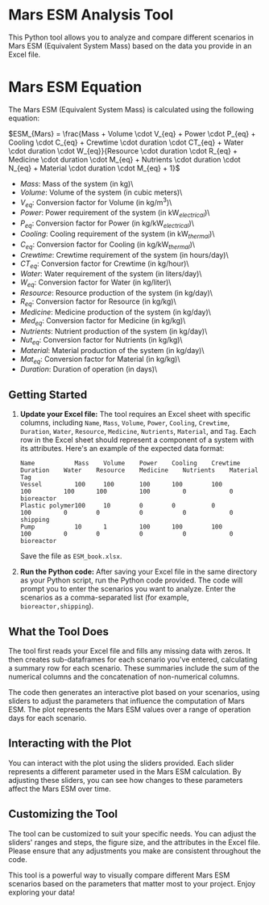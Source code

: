 # Mars ESM Analysis Tool

This Python tool allows you to analyze and compare different scenarios in Mars ESM (Equivalent System Mass) based on the data you provide in an Excel file.

# Mars ESM Equation

The Mars ESM (Equivalent System Mass) is calculated using the following equation:


$ESM_{Mars} = \frac{Mass + Volume \cdot V_{eq} + Power \cdot P_{eq} + Cooling \cdot C_{eq} + Crewtime \cdot duration \cdot CT_{eq} + Water \cdot duration \cdot W_{eq}}{Resource \cdot duration \cdot R_{eq} + Medicine \cdot duration \cdot M_{eq} + Nutrients \cdot duration \cdot N_{eq} + Material \cdot duration \cdot M_{eq} + 1}$

- $Mass$: Mass of the system (in kg)\\
- $Volume$: Volume of the system (in cubic meters)\\
- $V_{eq}$: Conversion factor for Volume (in kg/m$^3$)\\
- $Power$: Power requirement of the system (in kW$_{electrical})$\\
- $P_{eq}$: Conversion factor for Power (in kg/kW$_{electrical})$\\
- $Cooling$: Cooling requirement of the system (in kW$_{thermal})$\\
- $C_{eq}$: Conversion factor for Cooling (in kg/kW$_{thermal})$\\
- $Crewtime$: Crewtime requirement of the system (in hours/day)\\
- $CT_{eq}$: Conversion factor for Crewtime (in kg/hour)\\
- $Water$: Water requirement of the system (in liters/day)\\
- $W_{eq}$: Conversion factor for Water (in kg/liter)\\
- $Resource$: Resource production of the system (in kg/day)\\
- $R_{eq}$: Conversion factor for Resource (in kg/kg)\\
- $Medicine$: Medicine production of the system (in kg/day)\\
- $Med_{eq}$: Conversion factor for Medicine (in kg/kg)\\
- $Nutrients$: Nutrient production of the system (in kg/day)\\
- $Nut_{eq}$: Conversion factor for Nutrients (in kg/kg)\\
- $Material$: Material production of the system (in kg/day)\\
- $Mat_{eq}$: Conversion factor for Material (in kg/kg)\\
- $Duration$: Duration of operation (in days)\\



## Getting Started

1. **Update your Excel file:** The tool requires an Excel sheet with specific columns, including `Name`, `Mass`, `Volume`, `Power`, `Cooling`, `Crewtime`, `Duration`, `Water`, `Resource`, `Medicine`, `Nutrients`, `Material`, and `Tag`. Each row in the Excel sheet should represent a component of a system with its attributes. Here's an example of the expected data format:

    ```
    Name           Mass    Volume    Power    Cooling    Crewtime    Duration    Water    Resource    Medicine    Nutrients    Material    Tag
    Vessel         100     100       100      100        100         100         100      100         100         0            0           bioreactor
    Plastic polymer100     10        0        0          0           100         0        0           0           0            0           shipping
    Pump           10      1         100      100        100         100         0        0           0           0            0           bioreactor
    ```

    Save the file as `ESM_book.xlsx`.

2. **Run the Python code:** After saving your Excel file in the same directory as your Python script, run the Python code provided. The code will prompt you to enter the scenarios you want to analyze. Enter the scenarios as a comma-separated list (for example, `bioreactor,shipping`).

## What the Tool Does

The tool first reads your Excel file and fills any missing data with zeros. It then creates sub-dataframes for each scenario you've entered, calculating a summary row for each scenario. These summaries include the sum of the numerical columns and the concatenation of non-numerical columns.

The code then generates an interactive plot based on your scenarios, using sliders to adjust the parameters that influence the computation of Mars ESM. The plot represents the Mars ESM values over a range of operation days for each scenario.

## Interacting with the Plot

You can interact with the plot using the sliders provided. Each slider represents a different parameter used in the Mars ESM calculation. By adjusting these sliders, you can see how changes to these parameters affect the Mars ESM over time.

## Customizing the Tool

The tool can be customized to suit your specific needs. You can adjust the sliders' ranges and steps, the figure size, and the attributes in the Excel file. Please ensure that any adjustments you make are consistent throughout the code.

This tool is a powerful way to visually compare different Mars ESM scenarios based on the parameters that matter most to your project. Enjoy exploring your data!
